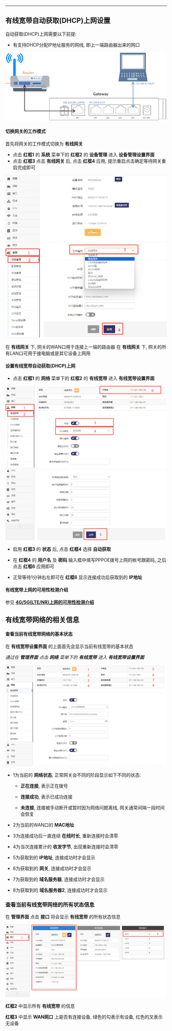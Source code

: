 ***

## 有线宽带自动获取(DHCP)上网设置

自动获取(DHCP)上网需要以下前提:

- 有支持DHCP分配IP地址服务的网线, 即上一端路由器出来的网口

![avatar](./wan_dhcp.png) 


#### 切换网关的工作模式

首先将网关的工作模式切换为 **有线网关**

- 点击 **红框1** 的 **系统** 菜单下的 **红框2** 的 **设备管理** 进入 **设备管理设置界面**   
- 点击 **红框3** 点击 **有线网关** 后, 点击 **红框4** 应用, 提示重启点击确定等待网关重启完成即可

![avatar](./mode_cn.png) 

在 **有线网关** 下, 网关的WAN口用于连接上一端的路由器
在 **有线网关** 下, 网关的所有LAN口可用于接电脑或是其它设备上网用

#### 设置有线宽带自动获取(DHCP)上网

- 点击 **红框1** 的 **网络** 菜单下的 **红框2** 的 **有线宽带** 进入 **有线宽带设置界面**

![avatar](./wan_dhcp_cn.png) 

- 启用 **红框3** 的 **状态** 后, 点击 **红框4** 选择 **自动获取**

- 在 **红框4** 的 **用户名** 及 **密码** 输入框中填写PPPOE拨号上网的帐号跟密码, 之后点击 **红框6** 应用即可

- 正常等待1分钟右左即可在 **红框6** 显示连接成功后获取到的 **IP地址**


#### 有线宽带上网的可用性检测介绍

参见 **[4G/5G(LTE/NR)上网的可用性检测介绍](../lte/lte_apn_cn.md#4g5gltenr上网的可用性检测介绍为了ltenr网络的可靠性必须阅读)**



## 有线宽带网络的相关信息

#### 查看当前有线宽带网络的基本状态

在 **有线宽带设置界面** 的上面首先会显示当前有线宽带的基本状态

*通过在 **管理界面** 点击 **网络** 菜单下的 **有线宽带** 进入 **有线宽带设置界面***

![avatar](./wan_pppoe_cn_status.png) 

- 1为当前的 **网络状态**, 正常网关会不同的阶段显示如下不同的状态:

    - **正在连接**, 表示正在拨号

    - **连接成功**, 表示已成功连接

    - **未连接**, 连接被手动断开或暂时因为网络问题离线, 网关通常间隔一段时间会恢复


- 2为当前的WAN口的 **MAC地址**

- 3为连接成功后一直连续 **在线时长**, 重新连接时会清零

- 4为当次连接累计的 **收发字节**, 出现重新连接时会清零

- 5为获取到的 **IP地址**, 连接成功时才会显示

- 6为获取到的 **网关**, 连接成功时才会显示

- 7为获取到的 **域名服务器**, 连接成功时才会显示

- 8为获取到的 **域名服务器2**, 连接成功时才会显示


### 查看当前有线宽带网络的所有状态信息

在 **管理界面** 点击 **接口** 将会显示 **有线宽带** 的所有状态信息

![avatar](./wan_pppoe_cn_interface.png) 

**红框2** 中显示所有 **有线宽带** 的信息

**红框3** 中显示 **WAN网口** 上是否有连接设备, 绿色的勾表示有设备, 红色的叉表示无设备
